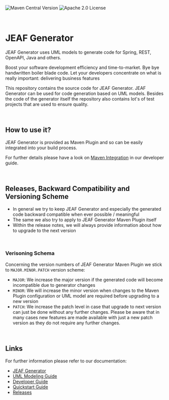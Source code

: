 ![Maven Central Version](https://img.shields.io/maven-central/v/com.anaptecs.jeaf.generator/jeaf-generator-project) ![Apache 2.0 License](https://img.shields.io/github/license/anaptecs/jeaf-generator)


<br>

# JEAF Generator
JEAF Generator uses UML models to generate code for Spring, REST, OpenAPI, Java and others.

Boost your software development efficiency and time-to-market. Bye bye handwritten boiler blade code. Let your developers concentrate on what is really important: delivering business features

This repository contains the source code for JEAF Generator. JEAF Generator can be used for code generation based on UML models. Besides the code of the generator itself the repository also contains lot's of test projects that are used to ensure quality. 

<br>

## How to use it?
JEAF Generator is provided as Maven Plugin and so can be easily integrated into your build process.

For further details please have a look on [Maven Integration](https://www.jeaf-generator.io/developer-guide/maven-integration/) in our developer guide.

<br>

## Releases, Backward Compatibility and Versioning Scheme
* In general we try to keep JEAF Generator and especially the generated code backward compatible when ever possible / meaningful
* The same we also try to apply to JEAF Generator Maven Plugin itself
* Within the release notes, we will always provide information about how to upgrade to the next version

<br>

### Verisoning Schema
Concerning the version numbers of JEAF Generator Maven Plugin we stick to `MAJOR.MINOR.PATCH` version scheme: 
* `MAJOR`: We increase the major version if the generated code will become incompatible due to generator changes
* `MINOR`: We will increase the minor version when changes to the Maven Plugin configuration or UML model are required before upgrading to a new version
* `PATCH`: We increase the patch level in case that upgrade to next version can just be done without any further changes. Please be aware that in many cases new features are made available with just a new patch version as they do not require any further changes.

<br>

## Links
For further information please refer to our documentation:

* [JEAF Generator](https://www.jeaf-generator.io/)
* [UML Modeling Guide](https://www.jeaf-generator.io/uml-modeling-guide/)
* [Developer Guide](https://www.jeaf-generator.io/developer-guide/)
* [Quickstart Guide](https://www.jeaf-generator.io/developer-guide/quickstart/)
* [Releases](https://github.com/anaptecs/jeaf-generator/releases)

